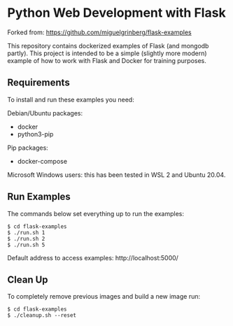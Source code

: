 Python Web Development with Flask
=================================

Forked from: https://github.com/miguelgrinberg/flask-examples

This repository contains dockerized examples of Flask (and mongodb partly). This project is intended to be a simple (slightly more modern) example of how to work with Flask and Docker for training purposes.

Requirements
------------

To install and run these examples you need:

Debian/Ubuntu packages:
- docker
- python3-pip

Pip packages:
- docker-compose

Microsoft Windows users: 
this has been tested in WSL 2 and Ubuntu 20.04. 

Run Examples
------------

The commands below set everything up to run the examples:

    $ cd flask-examples
    $ ./run.sh 1
    $ ./run.sh 2
    $ ./run.sh 5

Default address to access examples: http://localhost:5000/

Clean Up
------------

To completely remove previous images and build a new image run:

    $ cd flask-examples
    $ ./cleanup.sh --reset

